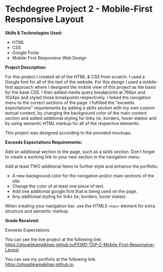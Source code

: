 # Techdegree Project 2 - Mobile-First Responsive Layout

**Skills & Technologies Used:**

- HTML
- CSS
- Google Fonts
- Mobile-First Responsive Web Design

**Project Description:**

For this project I created all of the HTML & CSS from scratch. I used a Google font for all of the text of the website. For this design I used a mobile-first approach where I designed the mobile view of this project as the basis for the base CSS. I then added media query breakpoints at 768px and 1024px and styled those breakpoints respectively. I linked the navigation menu to the correct sections of the page. I fulfilled the "exceeds expectations" requirements by adding a skills section with my own custom textual content, by changing the background color of the main content section and added additional styling for links (ie, borders, hover states) and by using semantic HTML markup for all of the respective elements.

This project was designed according to the provided mockups.

**Exceeds Expectations Requirements:**

Add an additional section to the page, such as a skills section. Don’t forget to create a working link to your new section in the navigation menu.

Add at least TWO additional items to further style and enhance the portfolio:

- A new background color for the navigation and/or main sections of the site.
- Change the color of at least one piece of text.
- Add one additional google font that is being used on the page.
- Any additional styling for links (ie, borders, hover states).

When creating your navigation bar, use the HTML5 `<nav>` element for extra structure and semantic markup.

**Grade Received:**

Exceeds Expectations

You can see the live project at the following link: https://shoaibkamalkhan.github.io/FEWD-TDP-2-Mobile-First-Responsive-Layout.

You can see my portfolio at the following link: https://shoaibkamalkhan.github.io.
